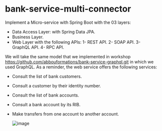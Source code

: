 # bank-service-multi-connector
Implement a Micro-service with Spring Boot with the 03 layers:
- Data Access Layer: with Spring Data JPA.
- Business Layer.
- Web Layer with the following APIs:
    1- REST API.
    2- SOAP API.
    3- GraphQL API.
    4- RPC API.

We will take the same model that we implemented in workshop https://github.com/abbouformations/bank-service-graphql.git  in which we used GraphQL. As a reminder, the web service offers the following services:
- Consult the list of bank customers.
- Consult a customer by their identity number.
- Consult the list of bank accounts.
- Consult a bank account by its RIB.
- Make transfers from one account to another account.

  ![image](https://github.com/abbouformations/bank-service-graphql/assets/135717843/d65afbd0-4b65-4445-b01e-1e8fde02e123)

